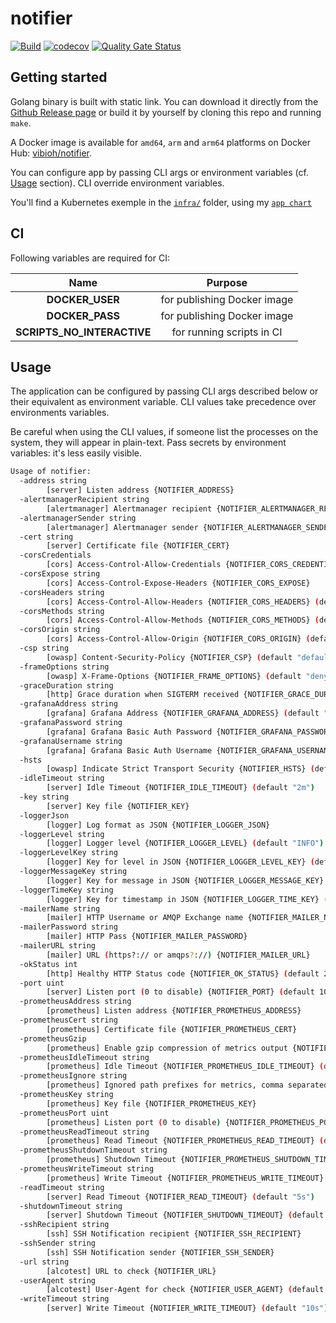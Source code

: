 # notifier

[![Build](https://github.com/ViBiOh/notifier/workflows/Build/badge.svg)](https://github.com/ViBiOh/notifier/actions)
[![codecov](https://codecov.io/gh/ViBiOh/notifier/branch/main/graph/badge.svg)](https://codecov.io/gh/ViBiOh/notifier)
[![Quality Gate Status](https://sonarcloud.io/api/project_badges/measure?project=ViBiOh_notifier&metric=alert_status)](https://sonarcloud.io/dashboard?id=ViBiOh_notifier)

## Getting started

Golang binary is built with static link. You can download it directly from the [Github Release page](https://github.com/ViBiOh/notifier/releases) or build it by yourself by cloning this repo and running `make`.

A Docker image is available for `amd64`, `arm` and `arm64` platforms on Docker Hub: [vibioh/notifier](https://hub.docker.com/r/vibioh/notifier/tags).

You can configure app by passing CLI args or environment variables (cf. [Usage](#usage) section). CLI override environment variables.

You'll find a Kubernetes exemple in the [`infra/`](infra/) folder, using my [`app chart`](https://github.com/ViBiOh/charts/tree/main/app)

## CI

Following variables are required for CI:

|            Name            |           Purpose           |
| :------------------------: | :-------------------------: |
|      **DOCKER_USER**       | for publishing Docker image |
|      **DOCKER_PASS**       | for publishing Docker image |
| **SCRIPTS_NO_INTERACTIVE** |  for running scripts in CI  |

## Usage

The application can be configured by passing CLI args described below or their equivalent as environment variable. CLI values take precedence over environments variables.

Be careful when using the CLI values, if someone list the processes on the system, they will appear in plain-text. Pass secrets by environment variables: it's less easily visible.

```bash
Usage of notifier:
  -address string
        [server] Listen address {NOTIFIER_ADDRESS}
  -alertmanagerRecipient string
        [alertmanager] Alertmanager recipient {NOTIFIER_ALERTMANAGER_RECIPIENT}
  -alertmanagerSender string
        [alertmanager] Alertmanager sender {NOTIFIER_ALERTMANAGER_SENDER}
  -cert string
        [server] Certificate file {NOTIFIER_CERT}
  -corsCredentials
        [cors] Access-Control-Allow-Credentials {NOTIFIER_CORS_CREDENTIALS}
  -corsExpose string
        [cors] Access-Control-Expose-Headers {NOTIFIER_CORS_EXPOSE}
  -corsHeaders string
        [cors] Access-Control-Allow-Headers {NOTIFIER_CORS_HEADERS} (default "Content-Type")
  -corsMethods string
        [cors] Access-Control-Allow-Methods {NOTIFIER_CORS_METHODS} (default "GET")
  -corsOrigin string
        [cors] Access-Control-Allow-Origin {NOTIFIER_CORS_ORIGIN} (default "*")
  -csp string
        [owasp] Content-Security-Policy {NOTIFIER_CSP} (default "default-src 'self'; base-uri 'self'")
  -frameOptions string
        [owasp] X-Frame-Options {NOTIFIER_FRAME_OPTIONS} (default "deny")
  -graceDuration string
        [http] Grace duration when SIGTERM received {NOTIFIER_GRACE_DURATION} (default "30s")
  -grafanaAddress string
        [grafana] Grafana Address {NOTIFIER_GRAFANA_ADDRESS} (default "http://grafana")
  -grafanaPassword string
        [grafana] Grafana Basic Auth Password {NOTIFIER_GRAFANA_PASSWORD}
  -grafanaUsername string
        [grafana] Grafana Basic Auth Username {NOTIFIER_GRAFANA_USERNAME}
  -hsts
        [owasp] Indicate Strict Transport Security {NOTIFIER_HSTS} (default true)
  -idleTimeout string
        [server] Idle Timeout {NOTIFIER_IDLE_TIMEOUT} (default "2m")
  -key string
        [server] Key file {NOTIFIER_KEY}
  -loggerJson
        [logger] Log format as JSON {NOTIFIER_LOGGER_JSON}
  -loggerLevel string
        [logger] Logger level {NOTIFIER_LOGGER_LEVEL} (default "INFO")
  -loggerLevelKey string
        [logger] Key for level in JSON {NOTIFIER_LOGGER_LEVEL_KEY} (default "level")
  -loggerMessageKey string
        [logger] Key for message in JSON {NOTIFIER_LOGGER_MESSAGE_KEY} (default "message")
  -loggerTimeKey string
        [logger] Key for timestamp in JSON {NOTIFIER_LOGGER_TIME_KEY} (default "time")
  -mailerName string
        [mailer] HTTP Username or AMQP Exchange name {NOTIFIER_MAILER_NAME} (default "mailer")
  -mailerPassword string
        [mailer] HTTP Pass {NOTIFIER_MAILER_PASSWORD}
  -mailerURL string
        [mailer] URL (https?:// or amqps?://) {NOTIFIER_MAILER_URL}
  -okStatus int
        [http] Healthy HTTP Status code {NOTIFIER_OK_STATUS} (default 204)
  -port uint
        [server] Listen port (0 to disable) {NOTIFIER_PORT} (default 1080)
  -prometheusAddress string
        [prometheus] Listen address {NOTIFIER_PROMETHEUS_ADDRESS}
  -prometheusCert string
        [prometheus] Certificate file {NOTIFIER_PROMETHEUS_CERT}
  -prometheusGzip
        [prometheus] Enable gzip compression of metrics output {NOTIFIER_PROMETHEUS_GZIP}
  -prometheusIdleTimeout string
        [prometheus] Idle Timeout {NOTIFIER_PROMETHEUS_IDLE_TIMEOUT} (default "10s")
  -prometheusIgnore string
        [prometheus] Ignored path prefixes for metrics, comma separated {NOTIFIER_PROMETHEUS_IGNORE}
  -prometheusKey string
        [prometheus] Key file {NOTIFIER_PROMETHEUS_KEY}
  -prometheusPort uint
        [prometheus] Listen port (0 to disable) {NOTIFIER_PROMETHEUS_PORT} (default 9090)
  -prometheusReadTimeout string
        [prometheus] Read Timeout {NOTIFIER_PROMETHEUS_READ_TIMEOUT} (default "5s")
  -prometheusShutdownTimeout string
        [prometheus] Shutdown Timeout {NOTIFIER_PROMETHEUS_SHUTDOWN_TIMEOUT} (default "5s")
  -prometheusWriteTimeout string
        [prometheus] Write Timeout {NOTIFIER_PROMETHEUS_WRITE_TIMEOUT} (default "10s")
  -readTimeout string
        [server] Read Timeout {NOTIFIER_READ_TIMEOUT} (default "5s")
  -shutdownTimeout string
        [server] Shutdown Timeout {NOTIFIER_SHUTDOWN_TIMEOUT} (default "10s")
  -sshRecipient string
        [ssh] SSH Notification recipient {NOTIFIER_SSH_RECIPIENT}
  -sshSender string
        [ssh] SSH Notification sender {NOTIFIER_SSH_SENDER}
  -url string
        [alcotest] URL to check {NOTIFIER_URL}
  -userAgent string
        [alcotest] User-Agent for check {NOTIFIER_USER_AGENT} (default "Alcotest")
  -writeTimeout string
        [server] Write Timeout {NOTIFIER_WRITE_TIMEOUT} (default "10s")
```
